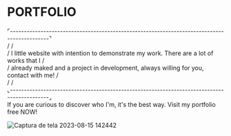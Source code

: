 # PORTFOLIO

⌜--------------------------------------------------------------------------------------------⌝ <br>
/                                                                                             / <br>
/   I little website with intention to demonstrate my work. There are a lot of works that I   / <br>
/   already maked and a project in development, always willing for you, contact with me!      / <br>
/                                                                                             / <br>
⌞--------------------------------------------------------------------------------------------⌟ <br>
If you are curious to discover who I'm, it's the best way. Visit my portfolio free NOW! <br>

![Captura de tela 2023-08-15 142442](https://github.com/JeanPasquini/website_portfolio/assets/126198701/7a4d9e20-a2d8-4078-b29c-22d9ce99e7e8)

